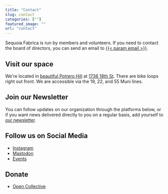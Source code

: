 ```yaml
---
title: "Contact"
slug: contact
categories: [""]
featured_image: ""
url: "contact"
---
```


Sequoia Fabrica is run by members and volunteers. If you need to contact the board of directors, you can send an email to <a href="mailto:{{< param email >}}">{{< param email >}}</a>.

## Visit our space

We're located in [beautiful Potrero Hill](https://wiki.sequoiafabrica.org/wiki/Potrero_Hill_Neighborhood) at [1736 18th St](https://maps.app.goo.gl/7fiutyz9KxsT1eXc7). There are bike loops right out front. We are accessible via the 19, 22, and 55 Muni lines.

## Join our Newsletter

You can follow updates on our organization through the platforms below, or if you want news delivered directly to you on a regular basis, add yourself to [our newsletter](param:newsletter).


## Follow us on Social Media
- [Instagram](param:instagram)
- [Mastodon](param:mastodon)
- [Events](param:events)


## Donate

- [Open Collective](param:donate)
